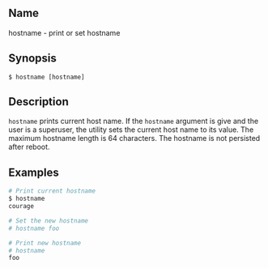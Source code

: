 ## Name

hostname - print or set hostname

## Synopsis

```**sh
$ hostname [hostname]
```

## Description

`hostname` prints current host name. If the `hostname` argument is give and the user is a superuser, the utility sets the current host name to its value. The maximum hostname length is 64 characters. The hostname is not persisted after reboot.

## Examples

```sh
# Print current hostname
$ hostname
courage

# Set the new hostname
# hostname foo

# Print new hostname
# hostname
foo
```
